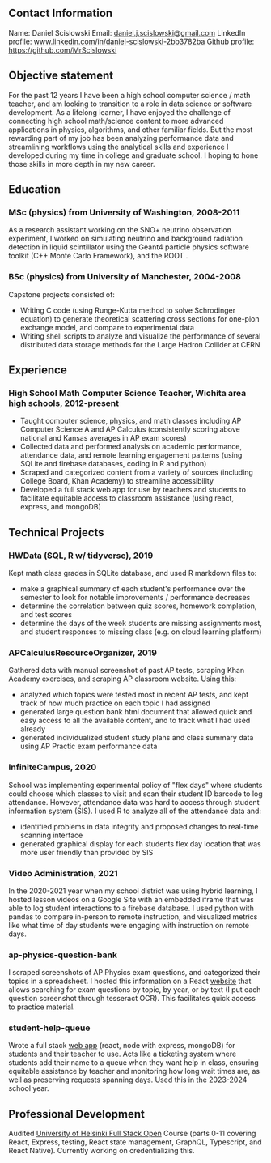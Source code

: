 ## Contact Information

Name: Daniel Scislowski
Email: daniel.j.scislowski@gmail.com
LinkedIn profile: www.linkedin.com/in/daniel-scislowski-2bb3782ba
Github profile: https://github.com/MrScislowski

## Objective statement

For the past 12 years I have been a high school computer science / math teacher, and am looking to transition to a role in data science or software development. As a lifelong learner, I have enjoyed the challenge of connecting high school math/science content to more advanced applications in physics, algorithms, and other familiar fields. But the most rewarding part of my job has been analyzing performance data and streamlining workflows using the analytical skills and experience I developed during my time in college and graduate school. I hoping to hone those skills in more depth in my new career.

## Education

### MSc (physics) from University of Washington, 2008-2011

As a research assistant working on the SNO+ neutrino observation experiment, I worked on simulating neutrino and background radiation detection in liquid scintillator using the Geant4 particle physics software toolkit (C++ Monte Carlo Framework), and the ROOT .

### BSc (physics) from University of Manchester, 2004-2008

Capstone projects consisted of:

- Writing C code (using Runge-Kutta method to solve Schrodinger equation) to generate theoretical scattering cross sections for one-pion exchange model, and compare to experimental data
- Writing shell scripts to analyze and visualize the performance of several distributed data storage methods for the Large Hadron Collider at CERN

## Experience

### High School Math Computer Science Teacher, Wichita area high schools, 2012-present

- Taught computer science, physics, and math classes including AP Computer Science A and AP Calculus (consistently scoring above national and Kansas averages in AP exam scores)
- Collected data and performed analysis on academic performance, attendance data, and remote learning engagement patterns (using SQLite and firebase databases, coding in R and python)
- Scraped and categorized content from a variety of sources (including College Board, Khan Academy) to streamline accessibility
- Developed a full stack web app for use by teachers and students to facilitate equitable access to classroom assistance (using react, express, and mongoDB)

## Technical Projects

### HWData (SQL, R w/ tidyverse), 2019

Kept math class grades in SQLite database, and used R markdown files to:

- make a graphical summary of each student's performance over the semester to look for notable improvements / performance decreases
- determine the correlation between quiz scores, homework completion, and test scores
- determine the days of the week students are missing assignments most, and student responses to missing class (e.g. on cloud learning platform)

### APCalculusResourceOrganizer, 2019

Gathered data with manual screenshot of past AP tests, scraping Khan Academy exercises, and scraping AP classroom website. Using this:

- analyzed which topics were tested most in recent AP tests, and kept track of how much practice on each topic I had assigned
- generated large question bank html document that allowed quick and easy access to all the available content, and to track what I had used already
- generated individualized student study plans and class summary data using AP Practic exam performance data

### InfiniteCampus, 2020

School was implementing experimental policy of "flex days" where students could choose which classes to visit and scan their student ID barcode to log attendance. However, attendance data was hard to access through student information system (SIS). I used R to analyze all of the attendance data and:

- identified problems in data integrity and proposed changes to real-time scanning interface
- generated graphical display for each students flex day location that was more user friendly than provided by SIS

### Video Administration, 2021

In the 2020-2021 year when my school district was using hybrid learning, I hosted lesson videos on a Google Site with an embedded iframe that was able to log student interactions to a firebase database. I used python with pandas to compare in-person to remote instruction, and visualized metrics like what time of day students were engaging with instruction on remote days.

### ap-physics-question-bank

I scraped screenshots of AP Physics exam questions, and categorized their topics in a spreadsheet. I hosted this information on a React [website](https://ap-physics-question-bank.herokuapp.com/) that allows searching for exam questions by topic, by year, or by text (I put each question screenshot through tesseract OCR). This facilitates quick access to practice material.

### student-help-queue

Wrote a full stack [web app](https://help-queue-teacher-frontend-239b686a3dfd.herokuapp.com/) (react, node with express, mongoDB) for students and their teacher to use. Acts like a ticketing system where students add their name to a queue when they want help in class, ensuring equitable assistance by teacher and monitoring how long wait times are, as well as preserving requests spanning days. Used this in the 2023-2024 school year.

## Professional Development

Audited [University of Helsinki Full Stack Open](https://fullstackopen.com/en/#course-contents) Course (parts 0-11 covering React, Express, testing, React state management, GraphQL, Typescript, and React Native). Currently working on credentializing this.
